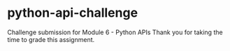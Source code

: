 # python-api-challenge
Challenge submission for Module 6 - Python APIs
Thank you for taking the time to grade this assignment.
